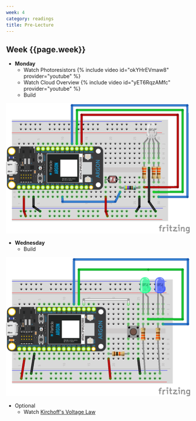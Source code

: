 ```yaml
---
week: 4
category: readings
title: Pre-Lecture 
---
```


## Week {{page.week}}

* **Monday**
  * Watch Photoresistors
    {% include video id="okYHrEVmaw8" provider="youtube" %}
  * Watch Cloud Overview
    {% include video id="yET6RqzAMfc" provider="youtube" %}
  * Build

<img src="week04.assets/photoresistor_and_fixed_resistor_RGB_LED_bb.png" alt="photoresistor_and_fixed_resistor_RGB_LED_bb" style="width:500px;" />

* **Wednesday**
  * Build 

<img src="week04.assets/image-20200709230855362.png" alt="image-20200709230855362" style="width:500px;" />



* Optional
  * Watch [Kirchoff's Voltage Law](https://www.khanacademy.org/science/ap-physics-1/ap-circuits-topic/kirchhoffs-loop-rule-ap/v/ee-kirchhoffs-voltage-law)
